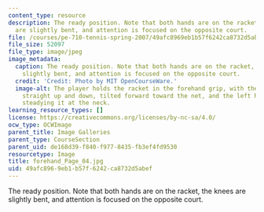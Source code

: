 ```yaml
---
content_type: resource
description: The ready position. Note that both hands are on the racket, the knees
  are slightly bent, and attention is focused on the opposite court.
file: /courses/pe-710-tennis-spring-2007/49afc8969eb1b57f6242ca8732d5abef_forehand_Page_04.jpg
file_size: 52097
file_type: image/jpeg
image_metadata:
  caption: The ready position. Note that both hands are on the racket, the knees are
    slightly bent, and attention is focused on the opposite court.
  credit: 'Credit: Photo by MIT OpenCourseWare.'
  image-alt: The player holds the racket in the forehand grip, with the head aligned
    straight up and down, tilted forward toward the net, and the left hand lightly
    steadying it at the neck.
learning_resource_types: []
license: https://creativecommons.org/licenses/by-nc-sa/4.0/
ocw_type: OCWImage
parent_title: Image Galleries
parent_type: CourseSection
parent_uid: de168d39-f840-f977-8435-fb3ef4fd9530
resourcetype: Image
title: forehand_Page_04.jpg
uid: 49afc896-9eb1-b57f-6242-ca8732d5abef
---
```

The ready position. Note that both hands are on the racket, the knees are slightly bent, and attention is focused on the opposite court.